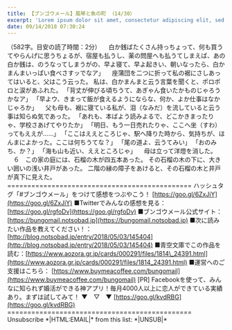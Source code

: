 ```yaml
---
title: 【ブンゴウメール】風琴と魚の町 （14/30）
excerpt: 'Lorem ipsum dolor sit amet, consectetur adipiscing elit, sed do eiusmod tempor incididunt ut labore et dolore magna aliqua. Praesent elementum facilisis leo vel fringilla est ullamcorper eget. At imperdiet dui accumsan sit amet nulla facilisi morbi tempus.'
date: 09/14/2018 07:30:24
---
```


（582字。目安の読了時間：2分） 　白か銭ばたくさん持っちょって、何も買うてやらんげに思うちょるが、宿屋も払うし、薬の問屋へも払うてしまえば、あの白か銭は、のうなってしまうがの、早よ寝て、早よ起きい、朝いなったら、白かまんまいっぱい食べさすッでなア」 　座蒲団を二つに折って私の裾にさしあってはいると、父はこう云った。 私は、白かまんまと云う言葉を聞くと、ポロポロと涙があふれた。 「背丈が伸びる頃ちうて、あぎゃん食いたかものじゃろうかなア」 「早よウ、きまって飯が食えるようにならな、何か、よか仕事はなかじゃろか」 　父も母も、裾に寝ている私が、泪（なみだ）を流していると云う事は知らぬ気であった。 「あれも、本ばよう読みよるで、どこかきまったりゃ、学校さあげてやりたか」 「明日、もう一日売れたりゃ、ここへ坐（すわ）ってもええが……」 「ここはええところじゃ、駅へ降りた時から、気持ちが、ほんまによかった。ここは何ちうてな？」 「尾の道よ、云うてみい」 「おのみち、か？」 「海も山も近い、ええところじゃ」 　母は立って洋燈を消した。 　６　この家の庭には、石榴の木が四五本あった。 その石榴の木の下に、大きい囲いの浅い井戸があった。 二階の縁の障子をあけると、その石榴の木と井戸が真下に見えた。 ============================================== ハッシュタグ「#ブンゴウメール」をつけて感想をつぶやこう！ [https://goo.gl/6ZxJiY](https://goo.gl/6ZxJiY) ■Twitterでみんなの感想を見る：[https://goo.gl/rgfoDv](https://goo.gl/rgfoDv) ■ブンゴウメール公式サイト：[https://bungomail.notsobad.jp](https://bungomail.notsobad.jp) ■次に読みたい作品を教えてください！：[http://blog.notsobad.jp/entry/2018/05/03/145404](http://blog.notsobad.jp/entry/2018/05/03/145404) ■青空文庫でこの作品を読む：[https://www.aozora.gr.jp/cards/000291/files/1814\_24391.html](https://www.aozora.gr.jp/cards/000291/files/1814_24391.html) ■運営へのご支援はこちら： [https://www.buymeacoffee.com/bungomail](https://www.buymeacoffee.com/bungomail) \[PR\] Facebookを使って、みんなに知られず婚活ができる神アプリ！毎月4000人以上に恋人ができている実績あり。まずは試してみて！ ▼　▽　▼ [https://goo.gl/kvdRBG](https://goo.gl/kvdRBG) ============================================== Unsubscribe \*|HTML:EMAIL|\* from this list: \*|UNSUB|\*